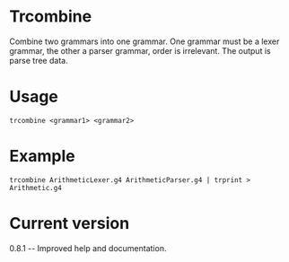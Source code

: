 # Trcombine

Combine two grammars into one grammar.
One grammar must be a lexer grammar, the other a parser grammar,
order is irrelevant. The output is parse tree data.

# Usage

    trcombine <grammar1> <grammar2>

# Example

    trcombine ArithmeticLexer.g4 ArithmeticParser.g4 | trprint > Arithmetic.g4

# Current version

0.8.1 -- Improved help and documentation.

